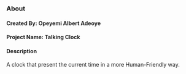 ### About

#### Created By: Opeyemi Albert Adeoye
#### Project Name: Talking Clock
#### Description
A clock that present the current time in a more Human-Friendly way.